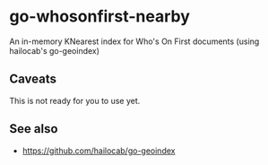 # go-whosonfirst-nearby

An in-memory KNearest index for Who's On First documents (using hailocab's go-geoindex)

## Caveats

This is not ready for you to use yet.

## See also

* https://github.com/hailocab/go-geoindex